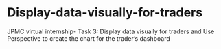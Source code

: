 # Display-data-visually-for-traders
JPMC virtual internship- Task 3: Display data visually for traders and Use Perspective to create the chart for the trader’s dashboard
